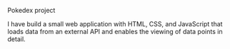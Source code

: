 Pokedex project

I have build a small web application with HTML, CSS, and JavaScript that loads
data from an external API and enables the viewing of data points in detail.
